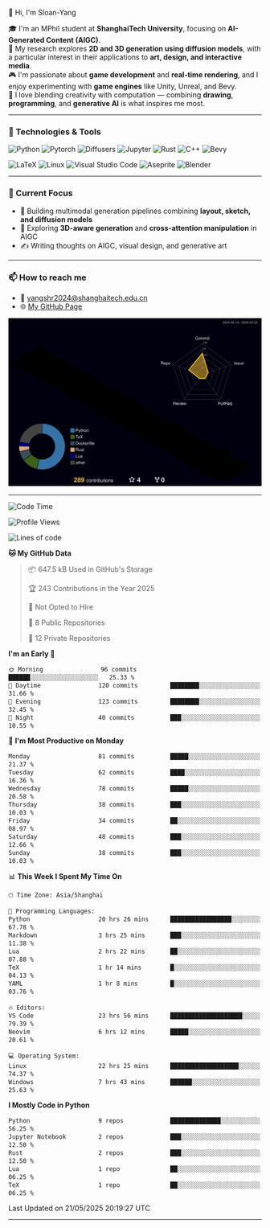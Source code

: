 👋 Hi, I'm Sloan-Yang

🎓 I'm an MPhil student at **ShanghaiTech University**, focusing on **AI-Generated Content (AIGC)**.  
🧠 My research explores **2D and 3D generation using diffusion models**, with a particular interest in their applications to **art, design, and interactive media**.  
🎮 I'm passionate about **game development** and **real-time rendering**, and I enjoy experimenting with **game engines** like Unity, Unreal, and Bevy.  
🎨 I love blending creativity with computation — combining **drawing**, **programming**, and **generative AI** is what inspires me most.

---

### 🧰 Technologies & Tools

![Python](https://img.shields.io/badge/python-%233776AB.svg?style=for-the-badge&logo=python&logoColor=white)
![Pytorch](https://img.shields.io/badge/pytorch-%23EE4C2C.svg?style=for-the-badge&logo=pytorch&logoColor=white)
![Diffusers](https://img.shields.io/badge/diffusers-HuggingFace-yellow?style=for-the-badge&logo=huggingface&logoColor=black)
![Jupyter](https://img.shields.io/badge/Jupyter-%23F37626.svg?style=for-the-badge&logo=Jupyter&logoColor=white)
![Rust](https://img.shields.io/badge/Rust-%23000000.svg?style=for-the-badge&logo=rust&logoColor=white)
![C++](https://img.shields.io/badge/C++-%2300599C.svg?style=for-the-badge&logo=c%2B%2B&logoColor=white)
![Bevy](https://img.shields.io/badge/Bevy-000000.svg?style=for-the-badge&logo=bevy&logoColor=white)

![LaTeX](https://img.shields.io/badge/LaTeX-47A141?style=for-the-badge&logo=latex&logoColor=white)
![Linux](https://img.shields.io/badge/Linux-FCC624?style=for-the-badge&logo=linux&logoColor=black)
![Visual Studio Code](https://img.shields.io/badge/VSCode-0078d7.svg?style=for-the-badge&logo=visual-studio-code&logoColor=white)
![Aseprite](https://img.shields.io/badge/Aseprite-FFFFFF?style=for-the-badge&logo=Aseprite&logoColor=%237D929E)
![Blender](https://img.shields.io/badge/Blender-F5792A?style=for-the-badge&logo=blender&logoColor=white)

---

### 🔭 Current Focus

- 🎨 Building multimodal generation pipelines combining **layout, sketch, and diffusion models**
- 🧪 Exploring **3D-aware generation** and **cross-attention manipulation** in AIGC
- ✍️ Writing thoughts on AIGC, visual design, and generative art

---

### 📫 How to reach me

- 📧 <a href="mailto:yangshr2024@shanghaitech.edu.cn">yangshr2024@shanghaitech.edu.cn</a>
- 🌐 [My GitHub Page](https://sloan-yang.github.io)  



![3D Profile](https://raw.githubusercontent.com/Sloan-Yang/Sloan-Yang/main/profile-3d-contrib/profile-night-rainbow.svg)

---


<!--START_SECTION:waka-->
![Code Time](http://img.shields.io/badge/Code%20Time-100%20hrs%2042%20mins-blue)

![Profile Views](http://img.shields.io/badge/Profile%20Views-206-blue)

![Lines of code](https://img.shields.io/badge/From%20Hello%20World%20I%27ve%20Written-1.9%20million%20lines%20of%20code-blue)

**🐱 My GitHub Data** 

> 📦 647.5 kB Used in GitHub's Storage 
 > 
> 🏆 243 Contributions in the Year 2025
 > 
> 🚫 Not Opted to Hire
 > 
> 📜 8 Public Repositories 
 > 
> 🔑 12 Private Repositories 
 > 
**I'm an Early 🐤** 

```text
🌞 Morning                96 commits          ██████░░░░░░░░░░░░░░░░░░░   25.33 % 
🌆 Daytime                120 commits         ████████░░░░░░░░░░░░░░░░░   31.66 % 
🌃 Evening                123 commits         ████████░░░░░░░░░░░░░░░░░   32.45 % 
🌙 Night                  40 commits          ███░░░░░░░░░░░░░░░░░░░░░░   10.55 % 
```
📅 **I'm Most Productive on Monday** 

```text
Monday                   81 commits          █████░░░░░░░░░░░░░░░░░░░░   21.37 % 
Tuesday                  62 commits          ████░░░░░░░░░░░░░░░░░░░░░   16.36 % 
Wednesday                78 commits          █████░░░░░░░░░░░░░░░░░░░░   20.58 % 
Thursday                 38 commits          ███░░░░░░░░░░░░░░░░░░░░░░   10.03 % 
Friday                   34 commits          ██░░░░░░░░░░░░░░░░░░░░░░░   08.97 % 
Saturday                 48 commits          ███░░░░░░░░░░░░░░░░░░░░░░   12.66 % 
Sunday                   38 commits          ███░░░░░░░░░░░░░░░░░░░░░░   10.03 % 
```


📊 **This Week I Spent My Time On** 

```text
🕑︎ Time Zone: Asia/Shanghai

💬 Programming Languages: 
Python                   20 hrs 26 mins      █████████████████░░░░░░░░   67.78 % 
Markdown                 3 hrs 25 mins       ███░░░░░░░░░░░░░░░░░░░░░░   11.38 % 
Lua                      2 hrs 22 mins       ██░░░░░░░░░░░░░░░░░░░░░░░   07.88 % 
TeX                      1 hr 14 mins        █░░░░░░░░░░░░░░░░░░░░░░░░   04.13 % 
YAML                     1 hr 8 mins         █░░░░░░░░░░░░░░░░░░░░░░░░   03.76 % 

🔥 Editors: 
VS Code                  23 hrs 56 mins      ████████████████████░░░░░   79.39 % 
Neovim                   6 hrs 12 mins       █████░░░░░░░░░░░░░░░░░░░░   20.61 % 

💻 Operating System: 
Linux                    22 hrs 25 mins      ███████████████████░░░░░░   74.37 % 
Windows                  7 hrs 43 mins       ██████░░░░░░░░░░░░░░░░░░░   25.63 % 
```

**I Mostly Code in Python** 

```text
Python                   9 repos             ██████████████░░░░░░░░░░░   56.25 % 
Jupyter Notebook         2 repos             ███░░░░░░░░░░░░░░░░░░░░░░   12.50 % 
Rust                     2 repos             ███░░░░░░░░░░░░░░░░░░░░░░   12.50 % 
Lua                      1 repo              ██░░░░░░░░░░░░░░░░░░░░░░░   06.25 % 
TeX                      1 repo              ██░░░░░░░░░░░░░░░░░░░░░░░   06.25 % 
```




 Last Updated on 21/05/2025 20:19:27 UTC
<!--END_SECTION:waka-->

---





